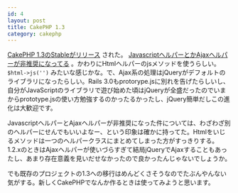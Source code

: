 ```yaml
---
id: 4
layout: post
title: CakePHP 1.3
category: cakephp
---
```



[CakePHP 1.3のStableがリリース](http://bakery.cakephp.org/articles/view/announcing-cakephp-1-3-0-stable) された。 [JavascriptヘルパーとかAjaxヘルパーが非推奨になってる](http://book.cakephp.org/view/1561/Migrating-from-CakePHP-1-2-to-1-3) 。かわりにHtmlヘルパーのjsメソッドを使うらしい。 `$html->js('')` みたいな感じかな。で、Ajax系の処理はjQueryがデフォルトのライブラリになったらしい。Rails 3.0もprotorype.jsに別れを告げたらしいし、自分がJavaScriptのライブラリで遊び始めた頃はjQueryが全盛だったのでいまからprototype.jsの使い方勉強するのかったるかったし、jQuery簡単だしこの進化は大歓迎です。

JavascriptヘルパーとAjaxヘルパーが非推奨になった件については、わざわざ別のヘルパーにせんでもいいよなー、という印象は確かに持ってた。Htmlをいじるメソッドは一つのヘルパークラスにまとめてしまった方がすっきりする。1.2.xのときはAjaxヘルパーが使いづらすぎて結局jQueryでAjaxすることもあったし、あまり存在意義を見いだせなかったので良かったんじゃないでしょうか。

でも既存のプロジェクトの1.3への移行はめんどくさそうなのでたぶんやんない気がする。新しくCakePHPでなんか作るときは使ってみようと思います。
